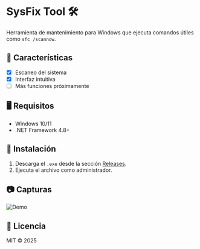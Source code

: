 # SysFix Tool 🛠️

Herramienta de mantenimiento para Windows que ejecuta comandos útiles como `sfc /scannow`.

## 🚀 Características

- [x] Escaneo del sistema
- [x] Interfaz intuitiva
- [ ] Más funciones próximamente

## 🖥️ Requisitos

- Windows 10/11
- .NET Framework 4.8+

## 🔧 Instalación

1. Descarga el `.exe` desde la sección [Releases](https://github.com/LuisDev07/SysFix-Tool/releases/tag/v1.0).
2. Ejecuta el archivo como administrador.

## 📷 Capturas

![Demo](screenshot.png)

## 📄 Licencia

MIT © 2025

